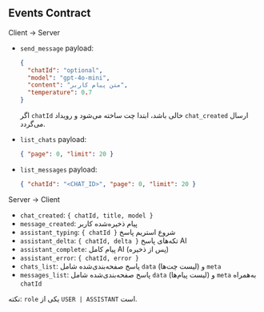 ## Events Contract

Client → Server

- `send_message` payload:

  ```json
  {
    "chatId": "optional",
    "model": "gpt-4o-mini",
    "content": "متن پیام کاربر",
    "temperature": 0.7
  }
  ```

  اگر `chatId` خالی باشد، ابتدا چت ساخته می‌شود و رویداد `chat_created` ارسال می‌گردد.

- `list_chats` payload:
  ```json
  { "page": 0, "limit": 20 }
  ```
- `list_messages` payload:
  ```json
  { "chatId": "<CHAT_ID>", "page": 0, "limit": 20 }
  ```

Server → Client

- `chat_created`: `{ chatId, title, model }`
- `message_created`: پیام ذخیره‌شده کاربر
- `assistant_typing`: `{ chatId }` شروع استریم پاسخ
- `assistant_delta`: `{ chatId, delta }` تکه‌های پاسخ AI
- `assistant_complete`: پیام کامل AI (پس از ذخیره)
- `assistant_error`: `{ chatId, error }`
- `chats_list`: پاسخ صفحه‌بندی‌شده شامل `data` (لیست چت‌ها) و `meta`
- `messages_list`: پاسخ صفحه‌بندی‌شده شامل `data` (لیست پیام‌ها) و `meta` به‌همراه `chatId`

نکته: `role` یکی از `USER | ASSISTANT` است.
